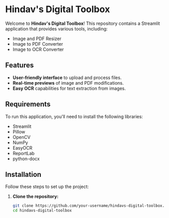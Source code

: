 # Hindav's Digital Toolbox

Welcome to **Hindav's Digital Toolbox**! This repository contains a Streamlit application that provides various tools, including:

- Image and PDF Resizer
- Image to PDF Converter
- Image to OCR Converter

## Features

- **User-friendly interface** to upload and process files.
- **Real-time previews** of image and PDF modifications.
- **Easy OCR** capabilities for text extraction from images.

## Requirements

To run this application, you'll need to install the following libraries:

- Streamlit
- Pillow
- OpenCV
- NumPy
- EasyOCR
- ReportLab
- python-docx

## Installation

Follow these steps to set up the project:

1. **Clone the repository:**
   ```bash
   git clone https://github.com/your-username/hindavs-digital-toolbox.git
   cd hindavs-digital-toolbox


